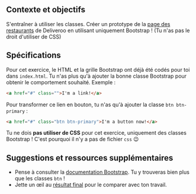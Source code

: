 ## Contexte et objectifs

S'entraîner à utiliser les classes. Créer un prototype de la [page des restaurants](http://lewagon.github.io/bootstrap-challenges/02-Bootstrap-prototyping) de Deliveroo en utilisant uniquement Bootstrap ! (Tu n'as pas le droit d'utiliser de CSS)

## Spécifications

Pour cet exercice, le HTML et la grille Bootstrap ont déjà été codés pour toi dans `index.html`.
Tu n'as plus qu'à ajouter la bonne classe Bootstrap pour obtenir le comportement souhaité. Exemple :

```html
<a href="#" class="">I'm a link!</a>
```

Pour transformer ce lien en bouton, tu n'as qu'à ajouter la classe `btn btn-primary` :

```html
<a href="#" class="btn btn-primary">I'm a button now!</a>
```

Tu ne dois **pas utiliser de CSS** pour cet exercice, uniquement des classes Bootstrap ! C'est pourquoi il n'y a pas de fichier `css` 😉

## Suggestions et ressources supplémentaires

- Pense à consulter la [documentation Bootstrap](https://getbootstrap.com/docs/5.1). Tu y trouveras bien plus que les classes `btn` !
- Jette un œil au [résultat final](http://lewagon.github.io/bootstrap-challenges/02-Bootstrap-prototyping) pour le comparer avec ton travail.
